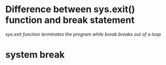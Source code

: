 # **Difference between sys.exit() function and break statement**
*sys.exit function terminates the program while break breaks out of a loop*
# system break
